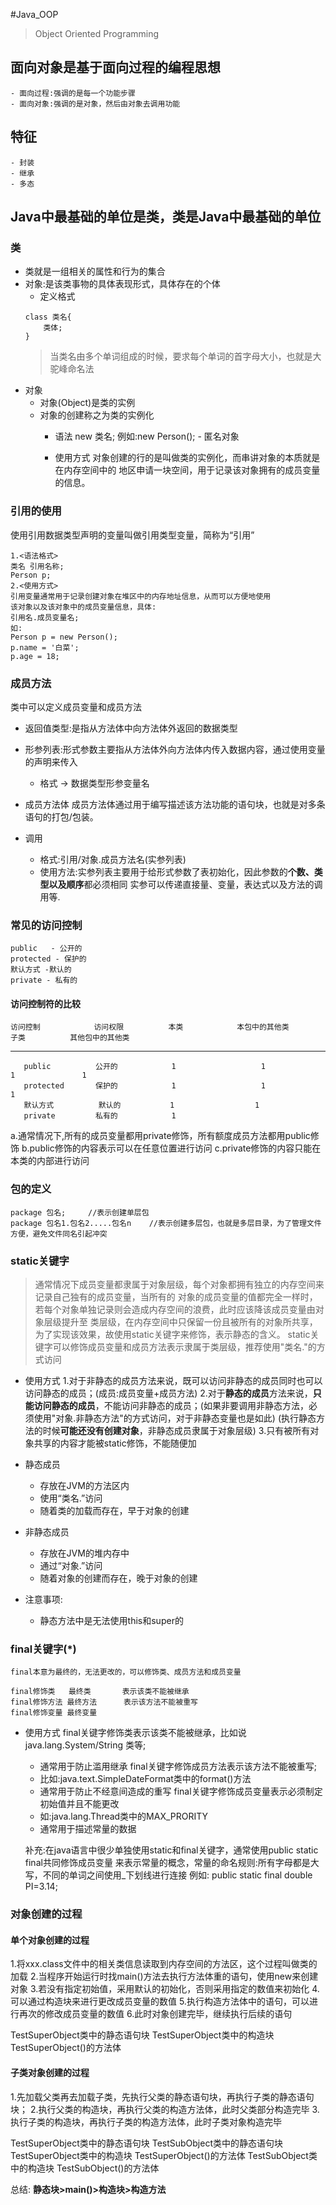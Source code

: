#Java_OOP
> Object Oriented Programming

## 面向对象是基于面向过程的编程思想
    - 面向过程:强调的是每一个功能步骤
    - 面向对象:强调的是对象，然后由对象去调用功能

## 特征
    - 封装
    - 继承
    - 多态    
        
## Java中最基础的单位是类，类是Java中最基础的单位    
### 类
- 类就是一组相关的属性和行为的集合  
- 对象:是该类事物的具体表现形式，具体存在的个体  
    - 定义格式
    ~~~
    class 类名{
        类体;
    }
    ~~~
     > 当类名由多个单词组成的时候，要求每个单词的首字母大小，也就是大驼峰命名法
- 对象
    - 对象(Object)是类的实例                                     
    - 对象的创建称之为类的实例化
        - 语法
        new 类名;
        例如:new Person(); - 匿名对象
        
        - 使用方式
        对象创建的行的是叫做类的实例化，而串讲对象的本质就是在内存空间中的
        地区申请一块空间，用于记录该对象拥有的成员变量的信息。
### 引用的使用
使用引用数据类型声明的变量叫做引用类型变量，简称为“引用”

    1.<语法格式>
    类名 引用名称;
    Person p;
    2.<使用方式>
    引用变量通常用于记录创建对象在堆区中的内存地址信息，从而可以方便地使用
    该对象以及该对象中的成员变量信息，具体:  
    引用名.成员变量名;  
    如:
    Person p = new Person();
    p.name = '白菜';
    p.age = 18;
    
### 成员方法
类中可以定义成员变量和成员方法
- 返回值类型:是指从方法体中向方法体外返回的数据类型
- 形参列表:形式参数主要指从方法体外向方法体内传入数据内容，通过使用变量的声明来传入
    - 格式 -> 数据类型形参变量名
- 成员方法体
成员方法体通过用于编写描述该方法功能的语句块，也就是对多条语句的打包/包装。

- 调用  
    - 格式:引用/对象.成员方法名(实参列表)
    - 使用方法:实参列表主要用于给形式参数了表初始化，因此参数的**个数、类型以及顺序**都必须相同
    实参可以传递直接量、变量，表达式以及方法的调用等.


### 常见的访问控制
    public   - 公开的
    protected - 保护的
    默认方式 -默认的
    private - 私有的
    
    
#### 访问控制符的比较
    访问控制            访问权限          本类            本包中的其他类         子类          其他包中的其他类
---------------------------------------------------------------------------------------------------------------
       public          公开的            1                   1               1               1
       protected       保护的            1                   1               1
       默认方式          默认的           1                  1                            
       private         私有的            1
       
       
a.通常情况下,所有的成员变量都用private修饰，所有额度成员方法都用public修饰
b.public修饰的内容表示可以在任意位置进行访问
c.private修饰的内容只能在本类的内部进行访问
    
### 包的定义
    package 包名;     //表示创建单层包       
    package 包名1.包名2.....包名n    //表示创建多层包，也就是多层目录，为了管理文件方便，避免文件同名引起冲突

### static关键字    
> 通常情况下成员变量都隶属于对象层级，每个对象都拥有独立的内存空间来记录自己独有的成员变量，当所有的
> 对象的成员变量的值都完全一样时，若每个对象单独记录则会造成内存空间的浪费，此时应该降该成员变量由对象层级提升至
> 类层级，在内存空间中只保留一份且被所有的对象所共享，为了实现该效果，故使用static关键字来修饰，表示静态的含义。
> static关键字可以修饰成员变量和成员方法表示隶属于类层级，推荐使用"类名."的方式访问

- 使用方式
    1.对于非静态的成员方法来说，既可以访问非静态的成员同时也可以访问静态的成员；(成员:成员变量+成员方法)
    2.对于**静态的成员**方法来说，**只能访问静态的成员**，不能访问非静态的成员；(如果非要调用非静态方法，必须使用"对象.非静态方法"的方式访问，对于非静态变量也是如此)
    (执行静态方法的时候**可能还没有创建对象**，非静态成员隶属于对象层级)
    3.只有被所有对象共享的内容才能被static修饰，不能随便加
 
- 静态成员
    - 存放在JVM的方法区内
    - 使用“类名.”访问
    - 随着类的加载而存在，早于对象的创建
- 非静态成员
    - 存放在JVM的堆内存中    
    - 通过“对象.”访问
    - 随着对象的创建而存在，晚于对象的创建
    
- 注意事项:
    - 静态方法中是无法使用this和super的    

### final关键字(*)
    final本意为最终的，无法更改的，可以修饰类、成员方法和成员变量
    
    final修饰类   最终类       表示该类不能被继承
    final修饰方法 最终方法      表示该方法不能被重写
    final修饰变量 最终变量      

- 使用方式
final关键字修饰类表示该类不能被继承，比如说java.lang.System/String 类等;
    - 通常用于防止滥用继承
final关键字修饰成员方法表示该方法不能被重写;
    - 比如:java.text.SimpleDateFormat类中的format()方法        
    - 通常用于防止不经意间造成的重写
final关键字修饰成员变量表示必须制定初始值并且不能更改
    - 如:java.lang.Thread类中的MAX_PRORITY 
    - 通常用于描述常量的数据
    
    补充:在java语言中很少单独使用static和final关键字，通常使用public static final共同修饰成员变量
    来表示常量的概念，常量的命名规则:所有字母都是大写，不同的单词之间使用_下划线进行连接
    例如:
        public static final double PI=3.14;
        
### 对象创建的过程
#### 单个对象创建的过程
1.将xxx.class文件中的相关类信息读取到内存空间的方法区，这个过程叫做类的加载
2.当程序开始运行时找main()方法去执行方法体重的语句，使用new来创建对象
3.若没有指定初始值，采用默认的初始化，否则采用指定的数值来初始化
4.可以通过构造块来进行更改成员变量的数值
5.执行构造方法体中的语句，可以进行再次的修改成员变量的数值
6.此时对象创建完毕，继续执行后续的语句

TestSuperObject类中的静态语句块
TestSuperObject类中的构造块
TestSuperObject()的方法体

#### 子类对象创建的过程
1.先加载父类再去加载子类，先执行父类的静态语句块，再执行子类的静态语句块；
2.执行父类的构造块，再执行父类的构造方法体，此时父类部分构造完毕
3.执行子类的构造块，再执行子类的构造方法体，此时子类对象构造完毕        

TestSuperObject类中的静态语句块
TestSubObject类中的静态语句块
TestSuperObject类中的构造块
TestSuperObject()的方法体
TestSubObject类中的构造块
TestSubObject()的方法体

总结: **静态块>main()>构造块>构造方法**
